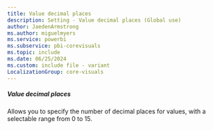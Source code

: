 ```yaml
---
title: Value decimal places
description: Setting - Value decimal places (Global use)
author: JaedenArmstrong
ms.author: miguelmyers
ms.service: powerbi
ms.subservice: pbi-corevisuals
ms.topic: include
ms.date: 06/25/2024
ms.custom: include file - variant
LocalizationGroup: core-visuals
---
```

##### Value decimal places

Allows you to specify the number of decimal places for values, with a selectable range from 0 to 15.
